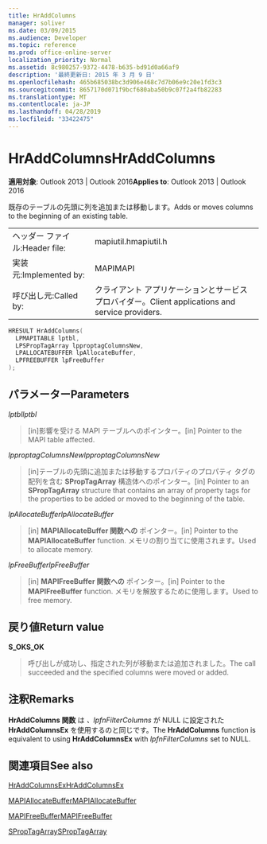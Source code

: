```yaml
---
title: HrAddColumns
manager: soliver
ms.date: 03/09/2015
ms.audience: Developer
ms.topic: reference
ms.prod: office-online-server
localization_priority: Normal
ms.assetid: 8c980257-9372-4478-b635-bd91d0a66af9
description: '最終更新日: 2015 年 3 月 9 日'
ms.openlocfilehash: 465b685038bc3d906e468c7d7b06e9c20e1fd3c3
ms.sourcegitcommit: 8657170d071f9bcf680aba50b9c07f2a4fb82283
ms.translationtype: MT
ms.contentlocale: ja-JP
ms.lasthandoff: 04/28/2019
ms.locfileid: "33422475"
---
```

# <a name="hraddcolumns"></a><span data-ttu-id="da3fd-103">HrAddColumns</span><span class="sxs-lookup"><span data-stu-id="da3fd-103">HrAddColumns</span></span>

  
  
<span data-ttu-id="da3fd-104">**適用対象**: Outlook 2013 | Outlook 2016</span><span class="sxs-lookup"><span data-stu-id="da3fd-104">**Applies to**: Outlook 2013 | Outlook 2016</span></span> 
  
<span data-ttu-id="da3fd-105">既存のテーブルの先頭に列を追加または移動します。</span><span class="sxs-lookup"><span data-stu-id="da3fd-105">Adds or moves columns to the beginning of an existing table.</span></span>
  
|||
|:-----|:-----|
|<span data-ttu-id="da3fd-106">ヘッダー ファイル:</span><span class="sxs-lookup"><span data-stu-id="da3fd-106">Header file:</span></span>  <br/> |<span data-ttu-id="da3fd-107">mapiutil.h</span><span class="sxs-lookup"><span data-stu-id="da3fd-107">mapiutil.h</span></span>  <br/> |
|<span data-ttu-id="da3fd-108">実装元:</span><span class="sxs-lookup"><span data-stu-id="da3fd-108">Implemented by:</span></span>  <br/> |<span data-ttu-id="da3fd-109">MAPI</span><span class="sxs-lookup"><span data-stu-id="da3fd-109">MAPI</span></span>  <br/> |
|<span data-ttu-id="da3fd-110">呼び出し元:</span><span class="sxs-lookup"><span data-stu-id="da3fd-110">Called by:</span></span>  <br/> |<span data-ttu-id="da3fd-111">クライアント アプリケーションとサービス プロバイダー。</span><span class="sxs-lookup"><span data-stu-id="da3fd-111">Client applications and service providers.</span></span>  <br/> |
   
```cpp
HRESULT HrAddColumns(
  LPMAPITABLE lptbl,
  LPSPropTagArray lpproptagColumnsNew,
  LPALLOCATEBUFFER lpAllocateBuffer,
  LPFREEBUFFER lpFreeBuffer
);
```

## <a name="parameters"></a><span data-ttu-id="da3fd-112">パラメーター</span><span class="sxs-lookup"><span data-stu-id="da3fd-112">Parameters</span></span>

 <span data-ttu-id="da3fd-113">_lptbl_</span><span class="sxs-lookup"><span data-stu-id="da3fd-113">_lptbl_</span></span>
  
> <span data-ttu-id="da3fd-114">[in]影響を受ける MAPI テーブルへのポインター。</span><span class="sxs-lookup"><span data-stu-id="da3fd-114">[in] Pointer to the MAPI table affected.</span></span>
    
 <span data-ttu-id="da3fd-115">_lpproptagColumnsNew_</span><span class="sxs-lookup"><span data-stu-id="da3fd-115">_lpproptagColumnsNew_</span></span>
  
> <span data-ttu-id="da3fd-116">[in]テーブルの先頭に追加または移動するプロパティのプロパティ タグの配列を含む **SPropTagArray** 構造体へのポインター。</span><span class="sxs-lookup"><span data-stu-id="da3fd-116">[in] Pointer to an **SPropTagArray** structure that contains an array of property tags for the properties to be added or moved to the beginning of the table.</span></span> 
    
 <span data-ttu-id="da3fd-117">_lpAllocateBuffer_</span><span class="sxs-lookup"><span data-stu-id="da3fd-117">_lpAllocateBuffer_</span></span>
  
> <span data-ttu-id="da3fd-118">[in] **MAPIAllocateBuffer 関数への** ポインター。</span><span class="sxs-lookup"><span data-stu-id="da3fd-118">[in] Pointer to the **MAPIAllocateBuffer** function.</span></span> <span data-ttu-id="da3fd-119">メモリの割り当てに使用されます。</span><span class="sxs-lookup"><span data-stu-id="da3fd-119">Used to allocate memory.</span></span> 
    
 <span data-ttu-id="da3fd-120">_lpFreeBuffer_</span><span class="sxs-lookup"><span data-stu-id="da3fd-120">_lpFreeBuffer_</span></span>
  
> <span data-ttu-id="da3fd-121">[in] **MAPIFreeBuffer 関数への** ポインター。</span><span class="sxs-lookup"><span data-stu-id="da3fd-121">[in] Pointer to the **MAPIFreeBuffer** function.</span></span> <span data-ttu-id="da3fd-122">メモリを解放するために使用します。</span><span class="sxs-lookup"><span data-stu-id="da3fd-122">Used to free memory.</span></span> 
    
## <a name="return-value"></a><span data-ttu-id="da3fd-123">戻り値</span><span class="sxs-lookup"><span data-stu-id="da3fd-123">Return value</span></span>

 <span data-ttu-id="da3fd-124">**S_OK**</span><span class="sxs-lookup"><span data-stu-id="da3fd-124">**S_OK**</span></span>
  
> <span data-ttu-id="da3fd-125">呼び出しが成功し、指定された列が移動または追加されました。</span><span class="sxs-lookup"><span data-stu-id="da3fd-125">The call succeeded and the specified columns were moved or added.</span></span>
    
## <a name="remarks"></a><span data-ttu-id="da3fd-126">注釈</span><span class="sxs-lookup"><span data-stu-id="da3fd-126">Remarks</span></span>

<span data-ttu-id="da3fd-127">**HrAddColumns 関数** は _、lpfnFilterColumns_ が NULL に設定された **HrAddColumnsEx** を使用するのと同じです。</span><span class="sxs-lookup"><span data-stu-id="da3fd-127">The **HrAddColumns** function is equivalent to using **HrAddColumnsEx** with  _lpfnFilterColumns_ set to NULL.</span></span> 
  
## <a name="see-also"></a><span data-ttu-id="da3fd-128">関連項目</span><span class="sxs-lookup"><span data-stu-id="da3fd-128">See also</span></span>



[<span data-ttu-id="da3fd-129">HrAddColumnsEx</span><span class="sxs-lookup"><span data-stu-id="da3fd-129">HrAddColumnsEx</span></span>](hraddcolumnsex.md)
  
[<span data-ttu-id="da3fd-130">MAPIAllocateBuffer</span><span class="sxs-lookup"><span data-stu-id="da3fd-130">MAPIAllocateBuffer</span></span>](mapiallocatebuffer.md)
  
[<span data-ttu-id="da3fd-131">MAPIFreeBuffer</span><span class="sxs-lookup"><span data-stu-id="da3fd-131">MAPIFreeBuffer</span></span>](mapifreebuffer.md)
  
[<span data-ttu-id="da3fd-132">SPropTagArray</span><span class="sxs-lookup"><span data-stu-id="da3fd-132">SPropTagArray</span></span>](sproptagarray.md)

